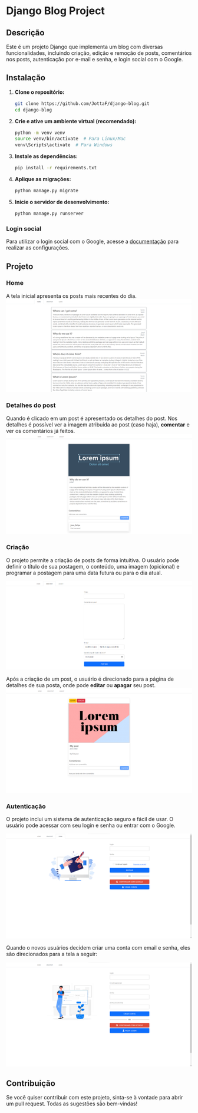 # Django Blog Project

## Descrição

Este é um projeto Django que implementa um blog com diversas funcionalidades, incluindo criação, edição e remoção de posts, comentários nos posts, autenticação por e-mail e senha, e login social com o Google.

## Instalação

1. **Clone o repositório:**

    ```bash
    git clone https://github.com/JottaF/django-blog.git
    cd django-blog
    ```

2. **Crie e ative um ambiente virtual (recomendado):**

    ```bash
    python -m venv venv
    source venv/bin/activate  # Para Linux/Mac
    venv\Scripts\activate  # Para Windows
    ```

3. **Instale as dependências:**

    ```bash
    pip install -r requirements.txt
    ```

4. **Aplique as migrações:**

    ```bash
    python manage.py migrate
    ```

5. **Inicie o servidor de desenvolvimento:**

    ```bash
    python manage.py runserver
    ```

### Login social
Para utilizar o login social com o Google, acesse a [documentação](https://docs.allauth.org/en/latest/socialaccount/providers/google.html) para realizar as configurações.

## Projeto

### Home
A tela inicial apresenta os posts mais recentes do dia.
![Home](/screenshots/home.png)

### Detalhes do post
Quando é clicado em um post é apresentado os detalhes do post. Nos detalhes é possível ver a imagem atribuída ao post (caso haja), **comentar** e ver os comentários já feitos.
![Detail](/screenshots/post_detail1.png)

### Criação

O projeto permite a criação de posts de forma intuitiva. O usuário pode definir o título de sua postagem, o conteúdo, uma imagem (opicional) e programar a postagem para uma data futura ou para o dia atual.

![Posts](/screenshots/create_post.png)

Após a criação de um post, o usuário é direcionado para a página de detalhes de sua posta, onde pode **editar** ou **apagar** seu post.
![Detail2](/screenshots/post_detail.png)

### Autenticação

O projeto inclui um sistema de autenticação seguro e fácil de usar. O usuário pode acessar com seu login e senha ou entrar com o Google.

![Login](/screenshots/login.png)

Quando o novos usuários decidem criar uma conta com email e senha, eles são direcionados para a tela a seguir:

![Login Social](/screenshots/create_account.png)

## Contribuição

Se você quiser contribuir com este projeto, sinta-se à vontade para abrir um pull request. Todas as sugestões são bem-vindas!
